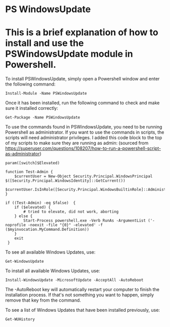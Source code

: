 PS WindowsUpdate
======

# This is a brief explanation of how to install and use the PSWindowsUpdate module in Powershell.

To install PSWindowsUpdate, simply open a Powershell window and enter the following command:

    Install-Module -Name PSWindowsUpdate

Once it has been installed, run the following command to check and make sure it installed correctly:

    Get-Package -Name PSWindowsUpdate

To use the commands found in PSWindowsUpdate, you need to be running Powershell as administrator. If you want to use the commands in scripts, the scripts will need administrator privileges. I added this code block to the top of my scripts to make sure they are running as admin: (sourced from https://superuser.com/questions/108207/how-to-run-a-powershell-script-as-administrator)

    param([switch]$Elevated)

    function Test-Admin {
        $currentUser = New-Object Security.Principal.WindowsPrincipal $([Security.Principal.WindowsIdentity]::GetCurrent())
        $currentUser.IsInRole([Security.Principal.WindowsBuiltinRole]::Administrator)
    }

    if ((Test-Admin) -eq $false)  {
        if ($elevated) {
            # tried to elevate, did not work, aborting
        } else {
            Start-Process powershell.exe -Verb RunAs -ArgumentList ('-noprofile -noexit -file "{0}" -elevated' -f ($myinvocation.MyCommand.Definition))
        }
        exit
     }

To see all available Windows Updates, use:

    Get-WindowsUpdate

To install all available Windows Updates, use:

    Install-WindowsUpdate -MicrosoftUpdate -AcceptAll -AutoReboot

The -AutoReboot key will automatically restart your computer to finish the installation process. If that's not something you want to happen, simply remove that key from the command.

To see a list of Windows Updates that have been installed previously, use:

    Get-WUHistory
